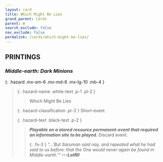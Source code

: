 ```yaml
---
layout: card
title: Which Might Be Lies
grand_parent: Cards
parent: W
search_exclude: false
nav_exclude: false
permalink: /cards/which-might-be-lies/
---
```


## PRINTINGS


### _Middle-earth: Dark Minions_

{: .hazard .mx-sm-6 .mx-md-8 .mx-lg-10 .mb-4 }
> {: .hazard-name .white-text .p-1 .pl-2 }
> > <div class="hazard-mp"></div>
> > <div class="card-name">Which Might Be Lies</div>
>
> {: .hazard-classification .pr-2 }
> Short-event
>
> {: .hazard-text .black-text .p-2 }
> > ***Playable on a stored resource permanent-event that required an information site to be played.*** Discard event.   
> > 
> > {: .fs-3 } 
> > _“...'But Saruman said nay, and repeated what he had said to us before: that the One would never again be found in Middle-earth.’”_ ***---&#65279;LotRII*** 
>
